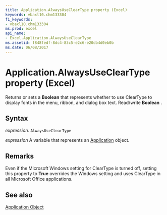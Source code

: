 ```yaml
---
title: Application.AlwaysUseClearType property (Excel)
keywords: vbaxl10.chm133304
f1_keywords:
- vbaxl10.chm133304
ms.prod: excel
api_name:
- Excel.Application.AlwaysUseClearType
ms.assetid: f848fedf-8dc4-83c5-e2c6-e20db4d0eb0b
ms.date: 06/08/2017
---
```



# Application.AlwaysUseClearType property (Excel)

Returns or sets a  **Boolean** that represents whether to use ClearType to display fonts in the menu, ribbon, and dialog box text. Read/write **Boolean** .


## Syntax

 _expression_. `AlwaysUseClearType`

 _expression_ A variable that represents an [Application](Excel.Application-graph-property.md) object.


## Remarks

Even if the Microsoft Windows setting for ClearType is turned off, setting this property to  **True** overrides the Windows setting and uses ClearType in all Microsoft Office applications.


## See also


[Application Object](Excel.Application(object).md)


